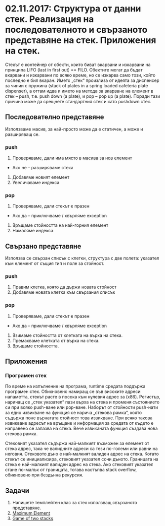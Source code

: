 # 02.11.2017: Структура от данни стек. Реализация на последователното и свързаното представяне на стек. Приложения на стек.

Стекът е контейнер от обекти, които биват вкарвани и изкарвани на принципа LIFO (last in first out) == FILO. Обектите могат да бъдат вкарвани и изкарвани по всяко време, но се изкарва само този, който последно е бил вкаран. Името „стек“ произлиза от идеята за диспенсер за чинии с пружина (stack of plates in a spring loaded cafeteria plate dispenser), а оттам идва и името на метода за вкарване на елемент в стек &ndash; push, т.е. push down (a plate), и pop &ndash; pop up (a plate). Поради тази причина може да срещнете стандартния стек и като pushdown стек.

## Последователно представяне

Използваме масив, за най-просто може да е статичен, а може и разширяващ се.

### push
1. Проверяваме, дали има място в масива за нов елемент
  * Ако не &ndash; разширяваме стека
1. Добавяме новият елемент
1. Увеличаваме индекса

### pop
1. Проверяваме, дали стекът е празен
  * Ако да &ndash; приключваме / хвърляме exception
1. Връщаме стойността на най-горния елемент
1. Намаляме индекса

## Свързано представяне

Използва се свързан списък с клетки, структура с две полета: указател към елемент от същия тип и поле за стойност.

### push
1. Правим клетка, която да държи новата стойност
1. Добавяме новата клетка към свързания списък

### pop
1. Проверяваме, дали стекът е празен
  * Ако да &ndash; приключваме / хвърляме exception
1. Взимаме стойността от клетката на върха на стека.
1. Премахваме клетката от върха на стека.
1. Връщаме стойността.

## Приложения

### Програмен стек
По време на изпълнение на програма, runtime средата поддържа програмен стек. Обикновено намиращ се във високите адреси напаметта, стекът расте в посока към нулевия адрес за (x86). Регистър, наричащ се „стек указател“ пази върха на стека и променя състоянието си при всяко push-ване или pop-ване. Наборът от стойности push-нати за едно извикване на функция се нарича „стекова рамка“, която съдържа поне върнатата стойност това извикване. При всяко такова извикване адресът на връщане и информация за средата от където е направено се запазва на стека. Вече извиканата функция създава нова стекова рамка.

Стековият указател съдържа най-малкият възможен за елемент от стека адрес, така че валидните адреси са тези по-големи или равни на неговия. Стековото дъно е най-малкият валиден адрес на стека. Когато стекът се инициализира, стековият указател сочи дъното. Границата на стека е най-малкият валиден адрес на стека. Ако стековият указател стане по-малък от границата, тогава настъпва stack overflow, обикновено при бездънна рекурсия.

## Задачи

1. Напишете темплейтен клас за стек използващ свързаното представяне.
1. [Maximum Element](https://www.hackerrank.com/challenges/maximum-element/problem)
1. [Game of two stacks](https://www.hackerrank.com/challenges/game-of-two-stacks/problem)
